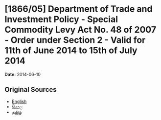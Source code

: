 # [1866/05] Department of Trade and Investment Policy - Special Commodity Levy Act No. 48 of 2007 - Order under Section 2 - Valid for 11th of June 2014 to 15th of July 2014

**Date:** 2014-06-10

## Original Sources

- [English](https://documents.gov.lk/view/extra-gazettes/2014/6/1866-05_E.pdf)
- [සිංහල](https://documents.gov.lk/view/extra-gazettes/2014/6/1866-05_S.pdf)
- [தமிழ்](https://documents.gov.lk/view/extra-gazettes/2014/6/1866-05_T.pdf)
